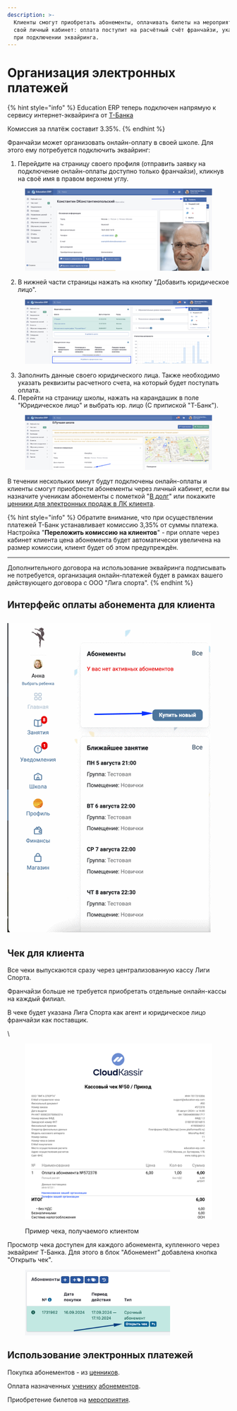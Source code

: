 ```yaml
---
description: >-
  Клиенты смогут приобретать абонементы, оплачивать билеты на мероприятия через
  свой личный кабинет: оплата поступит на расчётный счёт франчайзи, указанный
  при подключении эквайринга.
---
```


# Организация электронных платежей

{% hint style="info" %}
Education ERP теперь подключен напрямую к сервису интернет-эквайринга от [Т-Банка](https://www.tbank.ru/)

Комиссия за платёж составит 3.35%.
{% endhint %}

Франчайзи может организовать онлайн-оплату в своей школе. Для этого ему потребуется подключить эквайринг:

1. Перейдите на страницу своего профиля (отправить заявку на подключение онлайн-оплаты доступно только франчайзи), кликнув на своё имя в правом верхнем углу.

<figure><img src="../.gitbook/assets/image (78).png" alt=""><figcaption></figcaption></figure>

2. В нижней части страницы  нажать на кнопку "Добавить юридическое лицо".

<figure><img src="../.gitbook/assets/image.png" alt=""><figcaption></figcaption></figure>

3. Заполнить данные своего юридического лица. Также необходимо указать реквизиты расчетного счета, на который будет поступать оплата.
4. &#x20;Перейти на страницу школы, нажать на карандашик в поле "Юридическое лицо"  и выбрать юр. лицо (С припиской "Т-Банк").

<figure><img src="../.gitbook/assets/image (1).png" alt=""><figcaption></figcaption></figure>

В течении нескольких минут будут подключены онлайн-оплаты и клиенты смогут приобрести абонементы через личный кабинет, если вы назначите ученикам абонементы с пометкой "[В долг](../nachalo-raboty/shkola/abonementy/dobavlenie-abonementov/abonementy-v-dolg.md)" или покажите [ценники для электронных продаж в ЛК клиента](../abonementy/cenniki/).

{% hint style="info" %}
Обратите внимание, что при осуществлении платежей T-Банк устанавливает комиссию 3,35% от суммы платежа.\
Настройка "**Переложить комиссию на клиентов**" - при оплате через кабинет клиента цена абонемента будет автоматически увеличена на размер комиссии, клиент будет об этом предупреждён.&#x20;

***

Дополнительного договора на использование эквайринга подписывать не потребуется, организация онлайн-платежей будет в рамках вашего действующего договора с ООО "Лига спорта".
{% endhint %}

## Интерфейс оплаты абонемента для клиента

## ![](../.gitbook/assets/оплата.gif)



## Чек для клиента

Все чеки выпускаются сразу через централизованную кассу Лиги Спорта.&#x20;

Франчайзи больше не требуется приобретать отдельные онлайн-кассы на каждый филиал.&#x20;

В чеке будет указана Лига Спорта как агент и юридическое лицо франчайзи как поставщик.

\


<figure><img src="../.gitbook/assets/image (81).png" alt=""><figcaption><p>Пример чека, получаемого клиентом</p></figcaption></figure>

Просмотр чека доступен для каждого абонемента, купленного через эквайринг Т-Банка. Для этого в блок "Абонемент" добавлена кнопка "Открыть чек".

<figure><img src="../.gitbook/assets/image (2) (1) (1).png" alt="" width="329"><figcaption></figcaption></figure>

## Использование электронных платежей

Покупка абонементов - из [ценников](../abonementy/cenniki/).

Оплата назначенных [ученику](../ucheniki.md) [абонементов](https://app.gitbook.com/s/-MkFNHt9T\_SX73MEMmIU/c/cgKOyxkqHa8Qxc8VSvAr/nachalo-raboty/shkola/abonementy/dobavlenie-abonementov/abonementy-v-dolg).

Приобретение билетов на [мероприятия](https://app.gitbook.com/s/-MkFNHt9T\_SX73MEMmIU/c/cgKOyxkqHa8Qxc8VSvAr/nachalo-raboty/shkola/meropriyatiya).
